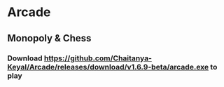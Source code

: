 # Arcade

## Monopoly & Chess

### Download <https://github.com/Chaitanya-Keyal/Arcade/releases/download/v1.6.9-beta/arcade.exe> to play
